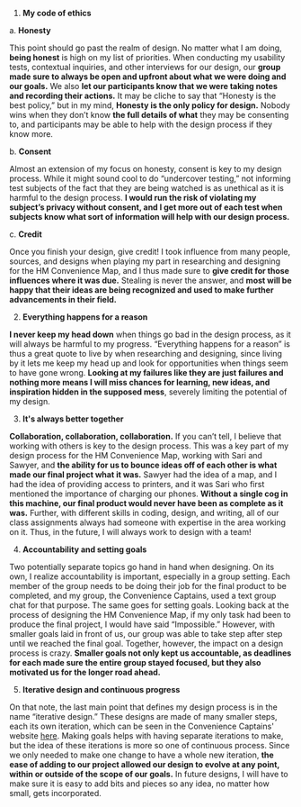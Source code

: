 1. **My code of ethics**

  a. **Honesty**

This point should go past the realm of design. No matter what I am doing, **being honest** is high on my list of priorities. When conducting my usability tests, contextual inquiries, and other interviews for our design, our **group made sure to always be open and upfront about what we were doing and our goals.** We also **let our participants know that we were taking notes and recording their actions.** It may be cliche to say that “Honesty is the best policy,” but in my mind, **Honesty is the only policy for design.** Nobody wins when they don’t know **the full details of what** they may be consenting to, and participants may be able to help with the design process if they know more.

  b. **Consent**

Almost an extension of my focus on honesty, consent is key to my design process. While it might sound cool to do “undercover testing,” not informing test subjects of the fact that they are being watched is as unethical as it is harmful to the design process. **I would run the risk of violating my subject’s privacy without consent, and I get more out of each test when subjects know what sort of information will help with our design process.**



  c. **Credit**

Once you finish your design, give credit! I took influence from many people, sources, and designs when playing my part in researching and designing for the HM Convenience Map, and I thus made sure to **give credit for those influences where it was due.** Stealing is never the answer, and **most will be happy that their ideas are being recognized and used to make further advancements in their field.**



2. **Everything happens for a reason**

**I never keep my head down** when things go bad in the design process, as it will always be harmful to my progress. “Everything happens for a reason” is thus a great quote to live by when researching and designing, since living by it lets me keep my head up and look for opportunities when things seem to have gone wrong. **Looking at my failures like they are just failures and nothing more means I will miss chances for learning, new ideas, and inspiration hidden in the supposed mess**, severely limiting the potential of my design.



3. **It's always better together**

**Collaboration, collaboration, collaboration.** If you can’t tell, I believe that working with others is key to the design process. This was a key part of my design process for the HM Convenience Map, working with Sari and Sawyer, and **the ability for us to bounce ideas off of each other is what made our final project what it was.** Sawyer had the idea of a map, and I had the idea of providing access to printers, and it was Sari who first mentioned the importance of charging our phones. **Without a single cog in this machine, our final product would never have been as complete as it was.** Further, with different skills in coding, design, and writing, all of our class assignments always had someone with expertise in the area working on it. Thus, in the future, I will always work to design with a team!



4. **Accountability and setting goals**

Two potentially separate topics go hand in hand when designing. On its own, I realize accountability is important, especially in a group setting. Each member of the group needs to be doing their job for the final product to be completed, and my group, the Convenience Captains, used a text group chat for that purpose. The same goes for setting goals. Looking back at the process of designing the HM Convenience Map, if my only task had been to produce the final project, I would have said “Impossible.” However, with smaller goals laid in front of us, our group was able to take step after step until we reached the final goal. Together, however, the impact on a design process is crazy. **Smaller goals not only kept us accountable, as deadlines for each made sure the entire group stayed focused, but they also motivated us for the longer road ahead.**



5. **Iterative design and continuous progress**

On that note, the last main point that defines my design process is in the name “iterative design.” These designs are made of many smaller steps, each its own iteration, which can be seen in the Convenience Captains' website
[here](https://hmappdevproject.github.io). Making goals helps with having separate iterations to make, 
but the idea of these iterations is more so one of continuous process. Since we only needed to make one change to have a whole new iteration, **the ease of adding to our project allowed our design to evolve at any point, within or outside of the scope of our goals.** In future designs, I will have to make sure it is easy to add bits and pieces so any idea, no matter how small, gets incorporated.
